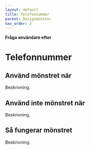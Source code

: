 ```yaml
---
layout: default
title: Telefonnummer
parent: Designmönster
nav_order: 2
---
```


**Fråga användare efter**

# Telefonnummer

## Använd mönstret när

Beskrivning.

## Använd inte mönstret när

Beskrivning.

## Så fungerar mönstret

Beskrivning.
